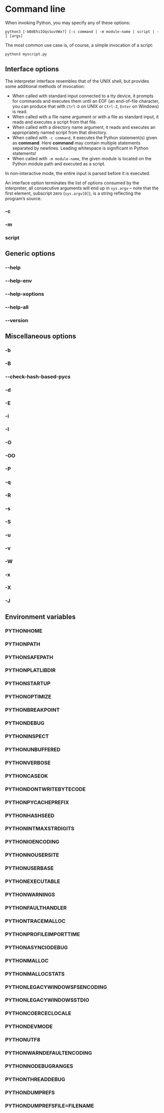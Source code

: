 # Command line
When invoking Python, you may specify any of these options:
```
python3 [-bBdEhiIOqsSuvVWx?] [-c command | -m module-name | script | - ] [args]
```

The most common use case is, of course, a simple invocation of a script:
```
python3 myscript.py
```

## Interface options
The interpreter interface resembles that of the UNIX shell, but provides some additional methods of invocation:
- When called with standard input connected to a tty device, it prompts for commands and executes them until an EOF (an end-of-file character, you can produce that with `Ctrl-D` on UNIX or `Ctrl-Z`, `Enter` on Windows) is read.
- When called with a file name argument or with a file as standard input, it reads and executes a script from that file.
- When called with a directory name argument, it reads and executes an appropriately named script from that directory.
- When called with `-c command`, it executes the Python statement(s) given as **command**. Here **command** may contain multiple statements separated by newlines. Leading whitespace is significant in Python statements!
- When called with `-m module-name`, the given module is located on the Python module path and executed as a script.

In non-interactive mode, the entire input is parsed before it is executed.

An interface option terminates the list of options consumed by the interpreter, all consecutive arguments will end up in `sys.argv` – note that the first element, subscript zero (`sys.argv[0]`), is a string reflecting the program’s source.

### -c
### -m
### script

## Generic options

### --help
### --help-env
### --help-xoptions
### --help-all
### --version

## Miscellaneous options

### -b
### -B
### --check-hash-based-pycs
### -d
### -E
### -i
### -I
### -O
### -OO
### -P
### -q
### -R
### -s
### -S
### -u
### -v
### -W
### -x
### -X
### -J

## Environment variables

### PYTHONHOME
### PYTHONPATH
### PYTHONSAFEPATH
### PYTHONPLATLIBDIR
### PYTHONSTARTUP
### PYTHONOPTIMIZE
### PYTHONBREAKPOINT
### PYTHONDEBUG
### PYTHONINSPECT
### PYTHONUNBUFFERED
### PYTHONVERBOSE
### PYTHONCASEOK
### PYTHONDONTWRITEBYTECODE
### PYTHONPYCACHEPREFIX
### PYTHONHASHSEED
### PYTHONINTMAXSTRDIGITS
### PYTHONIOENCODING
### PYTHONNOUSERSITE
### PYTHONUSERBASE
### PYTHONEXECUTABLE
### PYTHONWARNINGS
### PYTHONFAULTHANDLER
### PYTHONTRACEMALLOC
### PYTHONPROFILEIMPORTTIME
### PYTHONASYNCIODEBUG
### PYTHONMALLOC
### PYTHONMALLOCSTATS
### PYTHONLEGACYWINDOWSFSENCODING
### PYTHONLEGACYWINDOWSSTDIO
### PYTHONCOERCECLOCALE
### PYTHONDEVMODE
### PYTHONUTF8
### PYTHONWARNDEFAULTENCODING
### PYTHONNODEBUGRANGES
### PYTHONTHREADDEBUG
### PYTHONDUMPREFS
### PYTHONDUMPREFSFILE=FILENAME